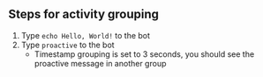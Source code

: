 ## Steps for activity grouping

1. Type `echo Hello, World!` to the bot
1. Type `proactive` to the bot
   - Timestamp grouping is set to 3 seconds, you should see the proactive message in another group
